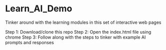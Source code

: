 # Learn_AI_Demo
Tinker around with the learning modules in this set of interactive web pages

Step 1:
Download/clone this repo
Step 2:
Open the index.html file using chrome 
Step 3:
Follow along with the steps to tinker with example AI prompts and responses
